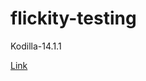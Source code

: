 # flickity-testing
Kodilla-14.1.1

[Link](https://github.com/bartekbugala/flickity-testing/deployments)

